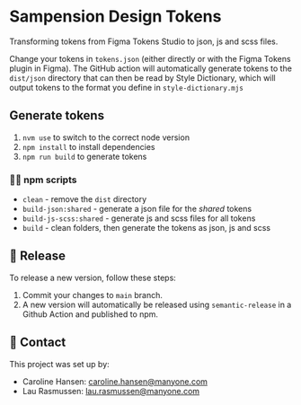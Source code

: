 # Sampension Design Tokens

Transforming tokens from Figma Tokens Studio to json, js and scss files.

Change your tokens in `tokens.json` (either directly or with the Figma Tokens plugin in Figma). The GitHub action will automatically generate tokens to the `dist/json` directory that can then be read by Style Dictionary, which will output tokens to the format you define in `style-dictionary.mjs`

## Generate tokens

1. `nvm use` to switch to the correct node version
2. `npm install` to install dependencies
3. `npm run build` to generate tokens

### 🏃‍♀️ npm scripts

* `clean` - remove the `dist` directory
* `build-json:shared` - generate a json file for the *shared* tokens
* `build-js-scss:shared` - generate js and scss files for all tokens
* `build` - clean folders, then generate the tokens as json, js and scss

## 🚀 Release

To release a new version, follow these steps:

1. Commit your changes to `main` branch.
2. A new version will automatically be released using `semantic-release` in a Github Action and published to npm.

## 👋 Contact

This project was set up by:

* Caroline Hansen: [caroline.hansen@manyone.com](mailto:caroline.hansen@manyone.com)
* Lau Rasmussen: [lau.rasmussen@manyone.com](mailto:lau.rasmussen@manyone.com)
